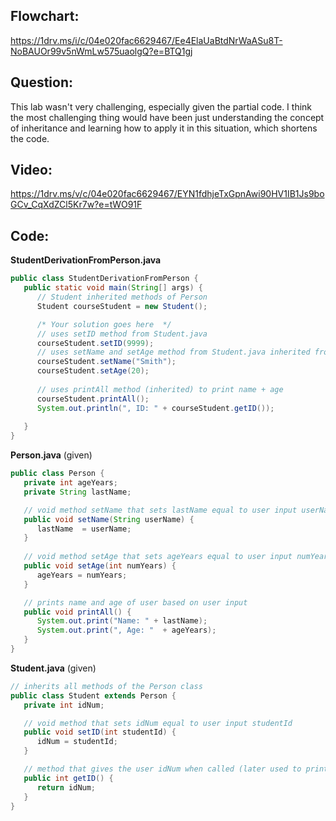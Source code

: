 ## Flowchart:
https://1drv.ms/i/c/04e020fac6629467/Ee4ElaUaBtdNrWaASu8T-NoBAUOr99v5nWmLw575uaolgQ?e=BTQ1gj


## Question:
This lab wasn't very challenging, especially given the partial code. I think the most challenging thing would have been just understanding the concept of inheritance and learning how to apply it in this 
situation, which shortens the code.

## Video:
https://1drv.ms/v/c/04e020fac6629467/EYN1fdhjeTxGpnAwi90HV1IB1Js9boGCv_CqXdZCl5Kr7w?e=tWO91F

## Code:
**StudentDerivationFromPerson.java**
``` java
public class StudentDerivationFromPerson {
   public static void main(String[] args) {
      // Student inherited methods of Person
      Student courseStudent = new Student();

      /* Your solution goes here  */
      // uses setID method from Student.java
      courseStudent.setID(9999);
      // uses setName and setAge method from Student.java inherited from Person.java
      courseStudent.setName("Smith");
      courseStudent.setAge(20);
      
      // uses printAll method (inherited) to print name + age
      courseStudent.printAll();
      System.out.println(", ID: " + courseStudent.getID());
      
   }
}
```
**Person.java** (given)
``` java
public class Person {
   private int ageYears;
   private String lastName;

   // void method setName that sets lastName equal to user input userName
   public void setName(String userName) {
      lastName  = userName;
   }
   
   // void method setAge that sets ageYears equal to user input numYears
   public void setAge(int numYears) {
      ageYears = numYears;
   }

   // prints name and age of user based on user input
   public void printAll() {
      System.out.print("Name: " + lastName);
      System.out.print(", Age: "  + ageYears);
   }
}
```
**Student.java** (given)
``` java
// inherits all methods of the Person class
public class Student extends Person {
   private int idNum;

   // void method that sets idNum equal to user input studentId
   public void setID(int studentId) {
      idNum = studentId;
   }

   // method that gives the user idNum when called (later used to print the ID number)
   public int getID() {
      return idNum;
   }
}
```
